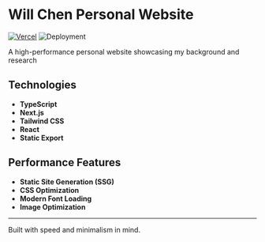 # Will Chen Personal Website

[![Vercel](https://img.shields.io/badge/vercel-%23000000.svg?style=for-the-badge&logo=vercel&logoColor=white)](https://vercel.com) ![Deployment](https://img.shields.io/badge/deployment-success-brightgreen.svg)

A high-performance personal website showcasing my background and research

## Technologies

- **TypeScript** 
- **Next.js** 
- **Tailwind CSS** 
- **React** 
- **Static Export** 

## Performance Features

- **Static Site Generation (SSG)** 
- **CSS Optimization** 
- **Modern Font Loading** 
- **Image Optimization** 

---

Built with speed and minimalism in mind.